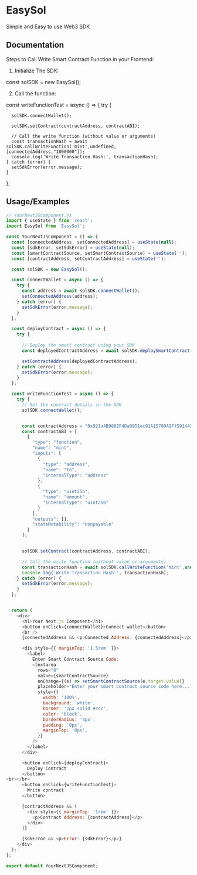 
# EasySol

Simple and Easy to use Web3 SDK 


## Documentation

Steps to Call Write Smart Contract Function in your Frontend:

1) Initialize The SDK:

const solSDK = new EasySol();




2) Call the function:

const writeFunctionTest = async () => {
    try {
     
      solSDK.connectWallet();

      solSDK.setContract(contractAddress, contractABI);

      // Call the write function (without value or arguments)
      const transactionHash = await solSDK.callWriteFunction('mint',undefined, [connectedAddress,"1000000"]);
      console.log('Write Transaction Hash:', transactionHash);
    } catch (error) {
      setSdkError(error.message);
    }
  };


## Usage/Examples

```javascript
// YourNextJSComponent.js
import { useState } from 'react';
import EasySol from 'EasySol';

const YourNextJSComponent = () => {
  const [connectedAddress, setConnectedAddress] = useState(null);
  const [sdkError, setSdkError] = useState(null);
  const [smartContractSource, setSmartContractSource] = useState('');
  const [contractAddress, setContractAddress] = useState('');

  const solSDK = new EasySol();

  const connectWallet = async () => {
    try {
      const address = await solSDK.connectWallet();
      setConnectedAddress(address);
    } catch (error) {
      setSdkError(error.message);
    }
  };

  const deployContract = async () => {
    try {
      
      // Deploy the smart contract using your SDK
      const deployedContractAddress = await solSDK.deploySmartContract(smartContractSource);

      setContractAddress(deployedContractAddress);
    } catch (error) {
      setSdkError(error.message);
    }
  };

  const writeFunctionTest = async () => {
    try {
      // Set the contract details in the SDK
      solSDK.connectWallet();


      const contractAddress = "0x921a4B906EF4Da0951ec91A15789A9Ff59144238";
      const contractABI = [
        {
          "type": "function",
          "name": "mint",
          "inputs": [
            {
              "type": "address",
              "name": "to",
              "internalType": "address"
            },
            {
              "type": "uint256",
              "name": "amount",
              "internalType": "uint256"
            }
          ],
          "outputs": [],
          "stateMutability": "nonpayable"
        }
      ];


      solSDK.setContract(contractAddress, contractABI);

      // Call the write function (without value or arguments)
      const transactionHash = await solSDK.callWriteFunction('mint',undefined, [connectedAddress,"1000000"]);
      console.log('Write Transaction Hash:', transactionHash);
    } catch (error) {
      setSdkError(error.message);
    }
  };


  return (
    <div>
      <h1>Your Next.js Component</h1>
      <button onClick={connectWallet}>Connect wallet</button>
      <br />
      {connectedAddress && <p>Connected Address: {connectedAddress}</p>}

      <div style={{ marginTop: '1.5rem' }}>
        <label>
          Enter Smart Contract Source Code:
          <textarea
            rows="8"
            value={smartContractSource}
            onChange={(e) => setSmartContractSource(e.target.value)}
            placeholder="Enter your smart contract source code here..."
            style={{
              width: '100%',
              background: 'white',
              border: '2px solid #ccc',
              color: 'black',
              borderRadius: '4px',
              padding: '8px',
              marginTop: '8px',
            }}
          />
        </label>
      </div>

      <button onClick={deployContract}>
        Deploy Contract
      </button>
<br></br>
      <button onClick={writeFunctionTest}>
        Write contract
      </button>

      {contractAddress && (
        <div style={{ marginTop: '1rem' }}>
          <p>Contract Address: {contractAddress}</p>
        </div>
      )}

      {sdkError && <p>Error: {sdkError}</p>}
    </div>
  );
};

export default YourNextJSComponent;


```

